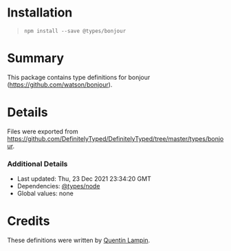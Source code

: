 # Installation

> `npm install --save @types/bonjour`

# Summary

This package contains type definitions for bonjour (https://github.com/watson/bonjour).

# Details

Files were exported from https://github.com/DefinitelyTyped/DefinitelyTyped/tree/master/types/bonjour.

### Additional Details

- Last updated: Thu, 23 Dec 2021 23:34:20 GMT
- Dependencies: [@types/node](https://npmjs.com/package/@types/node)
- Global values: none

# Credits

These definitions were written by [Quentin Lampin](https://github.com/quentin-ol).
